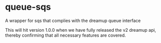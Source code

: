 # queue-sqs
A wrapper for sqs that complies with the dreamup queue interface

This will hit version 1.0.0 when we have fully released the v2 dreamup api, thereby confirming that all necessary features are covered.